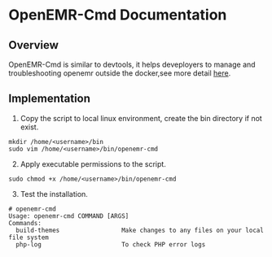 # OpenEMR-Cmd Documentation

## Overview

OpenEMR-Cmd is similar to devtools, it helps deveployers to manage and troubleshooting openemr outside the docker,see more detail [here](https://github.com/openemr/openemr/blob/master/CONTRIBUTING.md).

## Implementation

1. Copy the script to local linux environment, create the bin directory if not exist.

```
mkdir /home/<username>/bin
sudo vim /home/<username>/bin/openemr-cmd
```

2. Apply executable permissions to the script.

```
sudo chmod +x /home/<username>/bin/openemr-cmd
```

3. Test the installation.

```
# openemr-cmd
Usage: openemr-cmd COMMAND [ARGS]
Commands:
  build-themes                 Make changes to any files on your local file system
  php-log                      To check PHP error logs
```
